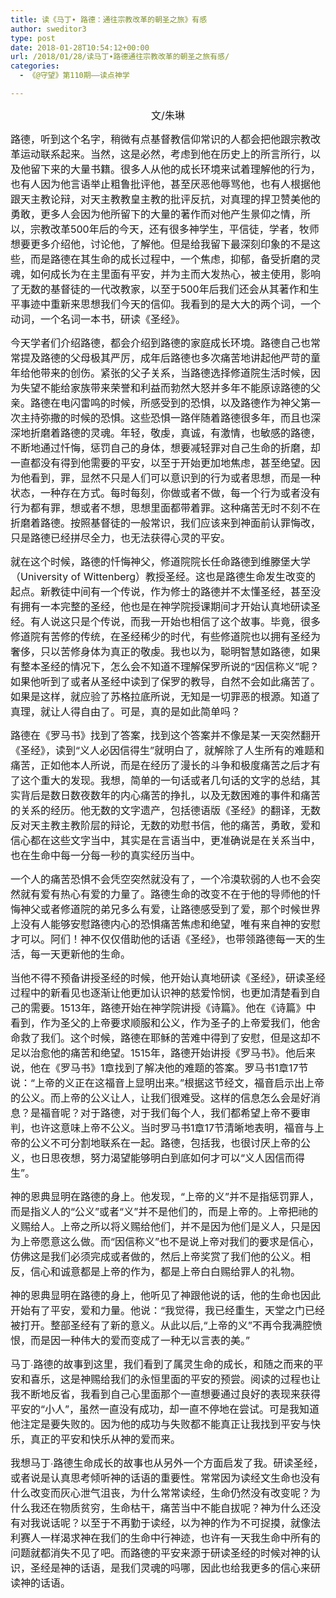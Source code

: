 ```yaml
---
title: 读《马丁∙ 路德：通往宗教改革的朝圣之旅》有感
author: sweditor3
type: post
date: 2018-01-28T10:54:12+00:00
url: /2018/01/28/读马丁∙路德通往宗教改革的朝圣之旅有感/
categories:
  - 《@守望》第110期——读点神学

---
```

<p style="text-align: center;">
  <span style="font-size: 12pt;">文/朱琳</span>
</p>

<span style="font-size: 12pt;">路德，听到这个名字，稍微有点基督教信仰常识的人都会把他跟宗教改革运动联系起来。当然，这是必然，考虑到他在历史上的所言所行，以及他留下来的大量书籍。很多人从他的成长环境来试着理解他的行为，也有人因为他言语举止粗鲁批评他，甚至厌恶他辱骂他，也有人根据他跟天主教论辩，对天主教教皇主教的批评反抗，对真理的捍卫赞美他的勇敢，更多人会因为他所留下的大量的著作而对他产生景仰之情，所以，宗教改革500年后的今天，还有很多神学生，平信徒，学者，牧师想要更多介绍他，讨论他，了解他。但是给我留下最深刻印象的不是这些，而是路德在其生命的成长过程中，一个焦虑，抑郁，备受折磨的灵魂，如何成长为在主里面有平安，并为主而大发热心，被主使用，影响了无数的基督徒的一代改教家，以至于500年后我们还会从其著作和生平事迹中重新来思想我们今天的信仰。我看到的是大大的两个词，一个动词，一个名词一本书，研读《圣经》。</span>

<span style="font-size: 12pt;">今天学者们介绍路德，都会介绍到路德的家庭成长环境。路德自己也常常提及路德的父母极其严厉，成年后路德也多次痛苦地讲起他严苛的童年给他带来的创伤。紧张的父子关系，当路德选择修道院生活时候，因为失望不能给家族带来荣誉和利益而勃然大怒并多年不能原谅路德的父亲。路德在电闪雷鸣的时候，所感受到的恐惧，以及路德作为神父第一次主持弥撒的时候的恐惧。这些恐惧一路伴随着路德很多年，而且也深深地折磨着路德的灵魂。年轻，敬虔，真诚，有激情，也敏感的路德，不断地通过忏悔，惩罚自己的身体，想要减轻罪对自己生命的折磨，却一直都没有得到他需要的平安，以至于开始更加地焦虑，甚至绝望。因为他看到，罪，显然不只是人们可以意识到的行为或者思想，而是一种状态，一种存在方式。每时每刻，你做或者不做，每一个行为或者没有行为都有罪，想或者不想，思想里面都带着罪。这种痛苦无时不刻不在折磨着路德。按照基督徒的一般常识，我们应该来到神面前认罪悔改，只是路德已经拼尽全力，也无法获得心灵的平安。</span>

<span style="font-size: 12pt;">就在这个时候，路德的忏悔神父，修道院院长任命路德到维滕堡大学（University of Wittenberg）教授圣经。这也是路德生命发生改变的起点。新教徒中间有一个传说，作为修士的路德并不太懂圣经，甚至没有拥有一本完整的圣经，他也是在神学院授课期间才开始认真地研读圣经。有人说这只是个传说，而我一开始也相信了这个故事。毕竟，很多修道院有苦修的传统，在圣经稀少的时代，有些修道院也以拥有圣经为奢侈，只以苦修身体为真正的敬虔。我也以为，聪明智慧如路德，如果有整本圣经的情况下，怎么会不知道不理解保罗所说的“因信称义”呢？如果他听到了或者从圣经中读到了保罗的教导，自然不会如此痛苦了。如果是这样，就应验了苏格拉底所说，无知是一切罪恶的根源。知道了真理，就让人得自由了。可是，真的是如此简单吗？</span>

<span style="font-size: 12pt;">路德在《罗马书》找到了答案，找到这个答案并不像是某一天突然翻开《圣经》，读到“义人必因信得生”就明白了，就解除了人生所有的难题和痛苦，正如他本人所说，而是在经历了漫长的斗争和极度痛苦之后才有了这个重大的发现。我想，简单的一句话或者几句话的文字的总结，其实背后是数日数夜数年的内心痛苦的挣扎，以及无数困难的事件和痛苦的关系的经历。他无数的文字遗产，包括德语版《圣经》的翻译，无数反对天主教主教阶层的辩论，无数的劝慰书信，他的痛苦，勇敢，爱和信心都在这些文字当中，其实是在言语当中，更准确说是在关系当中，也在生命中每一分每一秒的真实经历当中。</span>

<span style="font-size: 12pt;">一个人的痛苦恐惧不会凭空突然就没有了，一个冷漠软弱的人也不会突然就有爱有热心有爱的力量了。路德生命的改变不在于他的导师他的忏悔神父或者修道院的弟兄多么有爱，让路德感受到了爱，那个时候世界上没有人能够安慰路德内心的恐惧痛苦焦虑和绝望，唯有来自神的安慰才可以。阿们！神不仅仅借助他的话语《圣经》，也带领路德每一天的生活，每一天更新他的生命。</span>

<span style="font-size: 12pt;">当他不得不预备讲授圣经的时候，他开始认真地研读《圣经》，研读圣经过程中的新看见也逐渐让他更加认识神的慈爱怜悯，也更加清楚看到自己的需要。1513年，路德开始在神学院讲授《诗篇》。他在《诗篇》中看到，作为圣父的上帝要求顺服和公义，作为圣子的上帝爱我们，他舍命救了我们。这个时候，路德在耶稣的苦难中得到了安慰，但是这却不足以治愈他的痛苦和绝望。1515年，路德开始讲授《罗马书》。他后来说，他在《罗马书》1章找到了解决他的难题的答案。罗马书1章17节说：“上帝的义正在这福音上显明出来。”根据这节经文，福音启示出上帝的公义。而上帝的公义让人，让我们很难受。这样的信息怎么会是好消息？是福音呢？对于路德，对于我们每个人，我们都希望上帝不要审判，也许这意味上帝不公义。当时罗马书1章17节清晰地表明，福音与上帝的公义不可分割地联系在一起。路德，包括我，也很讨厌上帝的公义，也日思夜想，努力渴望能够明白到底如何才可以“义人因信而得生”。</span>

<span style="font-size: 12pt;">神的恩典显明在路德的身上。他发现，“上帝的义”并不是指惩罚罪人，而是指义人的“公义”或者“义”并不是他们的，而是上帝的。上帝把祂的义赐给人。上帝之所以将义赐给他们，并不是因为他们是义人，只是因为上帝愿意这么做。而“因信称义”也不是说上帝对我们的要求是信心，仿佛这是我们必须完成或者做的，然后上帝奖赏了我们他的公义。相反，信心和诚意都是上帝的作为，都是上帝白白赐给罪人的礼物。</span>

<span style="font-size: 12pt;">神的恩典显明在路德的身上，他听见了神跟他说的话，他的生命也因此开始有了平安，爱和力量。他说：“我觉得，我已经重生，天堂之门已经被打开。整部圣经有了新的意义。从此以后,“上帝的义”不再令我满腔愤恨，而是因一种伟大的爱而变成了一种无以言表的美。”</span>

<span style="font-size: 12pt;">马丁∙路德的故事到这里，我们看到了属灵生命的成长，和随之而来的平安和喜乐，这是神赐给我们的永恒里面的平安的预尝。阅读的过程也让我不断地反省，我看到自己心里面那个一直想要通过良好的表现来获得平安的“小人”，虽然一直没有成功，却一直不停地在尝试。可是我知道他注定是要失败的。因为他的成功与失败都不能真正让我找到平安与快乐，真正的平安和快乐从神的爱而来。</span>

<span style="font-size: 12pt;">我想马丁∙路德生命成长的故事也从另外一个方面启发了我。研读圣经，或者说是认真思考倾听神的话语的重要性。常常因为读经文生命也没有什么改变而灰心泄气沮丧，为什么常常读经，生命仍然没有改变呢？为什么我还在物质贫穷，生命枯干，痛苦当中不能自拔呢？神为什么还没有对我说话呢？以至于不再勤于读经，以为神的作为不可捉摸，就像法利赛人一样渴求神在我们的生命中行神迹，也许有一天我生命中所有的问题就都消失不见了吧。而路德的平安来源于研读圣经的时候对神的认识，圣经是神的话语，是我们灵魂的吗哪，因此也给我更多的信心来研读神的话语。</span>

&nbsp;